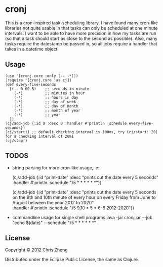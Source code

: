 # cronj

This is a cron-inspired task-scheduling library. I have found many cron-like libraries not quite usable in that tasks can only be scheduled at one minute intervals. I want to be able to have more precision in how my tasks are run (so that a task should start as close to the second as possible). Also, many tasks require the datestamp be passed in, so all jobs require a handler that takes in a datetime object.

## Usage
    (use '[cronj.core :only [-- -*]])
    (require '[cronj.core :as cj])
    (def every-five-seconds
      [(-- 0 60 5)    ;; seconds in minute
        (-*)          ;; minutes in hour
        (-*)          ;; hours in day
        (-*)          ;; day of week
        (-*)          ;; day of month
        (-*)          ;; month of year
        (-*)          ;; year
      ])
    (cj/add-job {:id 0 :desc 0 :handler #'println :schedule every-five-seconds})
    (cj/start!) ;; default checking interval is 100ms, try (cj/start! 20) for a checking interval of 20ms
    (cj/stop!)

## TODOS
- string parsing for more cron-like usage, ie: 

   (cj/add-job {:id "print-date" 
                :desc "prints out the date every 5 seconds"  
                :handler #'println 
                :schedule "/5 * * * * * *"})

   (cj/add-job {:id "print-date" 
                :desc "prints out the date every 5 seconds on the 9th and 10th minute of every hour on every Friday from June to August between the year 2012 to 2020"  
                :handler #'println 
                :schedule "/5  9,10  * 5 * 6-8 2012-2020"})

- commandline usage for single shell programs
    java -jar cronj.jar --job "echo $(date)" --schedule "/5 * * * * * *"

## License
Copyright © 2012 Chris Zheng

Distributed under the Eclipse Public License, the same as Clojure.
